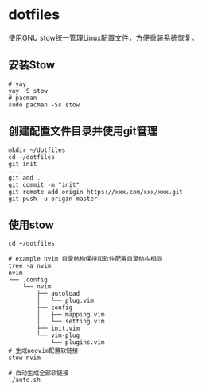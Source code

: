 # dotfiles

使用GNU stow统一管理Linux配置文件，方便重装系统恢复。

## 安装Stow

```shell
# yay
yay -S stow
# pacman
sudo pacman -Ss stow
```

## 创建配置文件目录并使用git管理

```shell
mkdir ~/dotfiles
cd ~/dotfiles
git init
....
git add .
git commit -m "init"
git remote add origin https://xxx.com/xxx/xxx.git
git push -u origin master
```

## 使用stow

```shell
cd ~/dotfiles

# example nvim 目录结构保持和软件配置目录结构相同
tree -a nvim
nvim
└── .config
    └── nvim
        ├── autoload
        │   └── plug.vim
        ├── config
        │   ├── mapping.vim
        │   └── setting.vim
        ├── init.vim
        └── vim-plug
            └── plugins.vim
# 生成neovim配置软链接
stow nvim

# 自动生成全部软链接
./auto.sh
```

